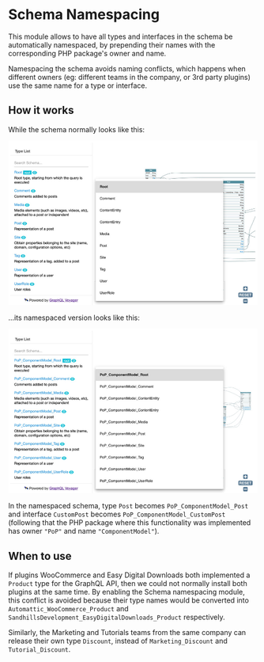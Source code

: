 # Schema Namespacing

This module allows to have all types and interfaces in the schema be automatically namespaced, by prepending their names with the corresponding PHP package's owner and name.

Namespacing the schema avoids naming conflicts, which happens when different owners (eg: different teams in the company, or 3rd party plugins) use the same name for a type or interface.

## How it works

While the schema normally looks like this:

<a href="../../images/normal-interactive-schema.jpg" target="_blank">![Interactive schema](../../images/normal-interactive-schema.jpg)</a>

...its namespaced version looks like this:

<a href="../../images/namespaced-interactive-schema.jpg" target="_blank">![Namespaced interactive schema](../../images/namespaced-interactive-schema.jpg)</a>

In the namespaced schema, type `Post` becomes `PoP_ComponentModel_Post` and interface `CustomPost` becomes `PoP_ComponentModel_CustomPost` (following that the PHP package where this functionality was implemented has owner `"PoP"` and name `"ComponentModel"`).

## When to use

If plugins WooCommerce and Easy Digital Downloads both implemented a `Product` type for the GraphQL API, then we could not normally install both plugins at the same time. By enabling the Schema namespacing module, this conflict is avoided because their type names would be converted into `Automattic_WooCommerce_Product` and `SandhillsDevelopment_EasyDigitalDownloads_Product` respectively.

Similarly, the Marketing and Tutorials teams from the same company can release their own type `Discount`, instead of `Marketing_Discount` and `Tutorial_Discount`.
